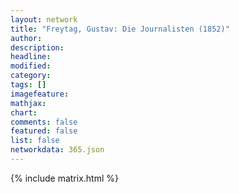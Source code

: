 ```yaml
---
layout: network
title: "Freytag, Gustav: Die Journalisten (1852)"
author:
description:
headline:
modified:
category:
tags: []
imagefeature: 
mathjax: 
chart: 
comments: false
featured: false
list: false
networkdata: 365.json
---
```

{% include matrix.html %}
